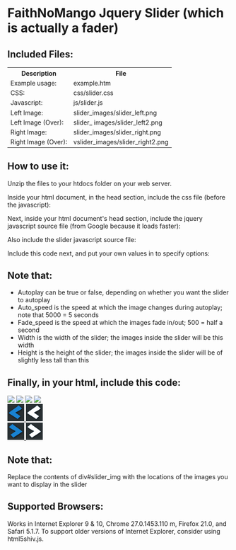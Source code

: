 FaithNoMango Jquery Slider (which is actually a fader)
======================================================

Included Files:
---------------
<table>
  <tr><th>Description</th><th>File</th></tr>
  <tr><td>Example usage:</td><td>example.htm</td></tr>
  <tr><td>CSS:</td><td>css/slider.css</td></tr>
  <tr><td>Javascript:</td><td>js/slider.js</td></tr>
  <tr><td>Left Image:</td><td>slider_images/slider_left.png</td></tr>
  <tr><td>Left Image (Over):</td><td>slider_ images/slider_left2.png</td></tr>
  <tr><td>Right Image:</td><td>slider_images/slider_right.png</td></tr>
  <tr><td>Right Image (Over):</td><td>vslider_images/slider_right2.png</td></tr>
</table>

How to use it:
--------------

Unzip the files to your htdocs folder on your web server. 

Inside your html document, in the head section, include the css file (before the javascript):

<link rel="stylesheet" type="text/css" media="screen" href="css/slider.css" />

Next, inside your html document's head section, include the jquery javascript source file (from Google because it loads faster):

<script type="text/javascript" src="//ajax.googleapis.com/ajax/libs/jquery/1.9.1/jquery.min.js"></script> 

Also include the slider javascript source file: 

<script type="text/javascript" src="js/slider.js"></script> 

Include this code next, and put your own values in to specify options: 

<script type="text/javascript">
$(function()
{
    var slider_properties = 
    {
        autoplay: true, 
        auto_speed: 5000,
        fade_speed: 500,
        width: 640,
        height: 424
    };
    $('#slider').begin(slider_properties);
});
</script> 

Note that:
----------

- Autoplay can be true or false, depending on whether you want the slider to autoplay
- Auto_speed is the speed at which the image changes during autoplay; note that 5000 = 5 seconds
- Fade_speed is the speed at which the images fade in/out; 500 = half a second
- Width is the width of the slider; the images inside the slider will be this width
- Height is the height of the slider; the images inside the slider will be of slightly less tall than this

Finally, in your html, include this code:
-----------------------------------------

<div id="slider">
    <div id="slider_img">
        <img src="images/my_first_slider_image.jpg">
        <img src="images/my_second_slider_image.jpg">
        <img src="images/my_third_slider_image.jpg">
        <img src="images/my_fourth_slider_image.jpg">
    </div>
    <div id="slider_left">
        <a href="#">
            <img src="slider_images/slider_left.png" id="sl">
            <img src="slider_images/slider_left2.png" id="sl2">
        </a>
    </div>
    <div id="slider_bips">
    </div>
    <div id="slider_right">
        <a href="#">
            <img src="slider_images/slider_right.png" id="sr">
            <img src="slider_images/slider_right2.png" id="sr2">
        </a>
    </div>
</div>

Note that:
----------

Replace the contents of div#slider_img with the locations of the images you want to display in the slider

Supported Browsers:
-------------------

Works in Internet Explorer 9 & 10, Chrome 27.0.1453.110 m, Firefox 21.0, and Safari 5.1.7. 
To support older versions of Internet Explorer, consider using html5shiv.js.